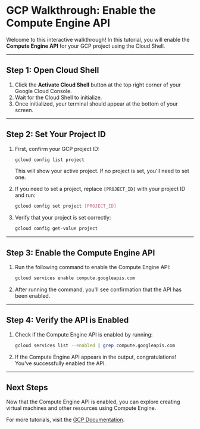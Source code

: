 # GCP Walkthrough: Enable the Compute Engine API

Welcome to this interactive walkthrough! In this tutorial, you will enable the **Compute Engine API** for your GCP project using the Cloud Shell.

---

## Step 1: Open Cloud Shell

1. Click the **Activate Cloud Shell** button at the top right corner of your Google Cloud Console.
2. Wait for the Cloud Shell to initialize.
3. Once initialized, your terminal should appear at the bottom of your screen.

---

## Step 2: Set Your Project ID

1. First, confirm your GCP project ID:
    ```bash
    gcloud config list project
    ```
    This will show your active project. If no project is set, you'll need to set one.

2. If you need to set a project, replace `[PROJECT_ID]` with your project ID and run:
    ```bash
    gcloud config set project [PROJECT_ID]
    ```

3. Verify that your project is set correctly:
    ```bash
    gcloud config get-value project
    ```

---

## Step 3: Enable the Compute Engine API

1. Run the following command to enable the Compute Engine API:
    ```bash
    gcloud services enable compute.googleapis.com
    ```

2. After running the command, you'll see confirmation that the API has been enabled.

---

## Step 4: Verify the API is Enabled

1. Check if the Compute Engine API is enabled by running:
    ```bash
    gcloud services list --enabled | grep compute.googleapis.com
    ```

2. If the Compute Engine API appears in the output, congratulations! You've successfully enabled the API.

---

## Next Steps

Now that the Compute Engine API is enabled, you can explore creating virtual machines and other resources using Compute Engine. 

For more tutorials, visit the [GCP Documentation](https://cloud.google.com/docs).
